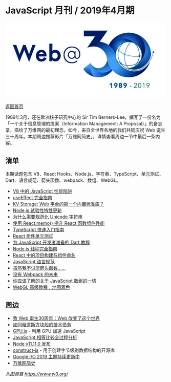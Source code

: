 # JavaScript 月刊 / 2019年4月期

![](./img/04.jpeg )

[返回首页](https://github.com/hijiangtao/javascript-articles-monthly)

1989年3月，还在欧洲核子研究中心的 Sir Tim Berners-Lee，撰写了一份名为「一个关于信息管理的提案（Information Management: A Proposal）」的备忘录，描绘了万维网的最初理念。如今，来自全世界各地的我们共同庆祝 Web 诞生三十周年。本期周边推荐影片「万维网简史」，详情查看周边一节中最后一条内容。

## 清单

本期话题包含 V8、React Hooks、Node.js、字符串、TypeScript、单元测试、Dart、语言规范、箭头函数、webpack、数组、WebGL。

* [V8 中的 JavaScript 性能陷阱](https://ponyfoo.com/articles/javascript-performance-pitfalls-v8)
* [useEffect 完全指南](https://overreacted.io/a-complete-guide-to-useeffect/)
* [KV Storage: Web 平台的第一个内置标准库？](https://developers.google.com/web/updates/2019/03/kv-storage)
* [Node.js 试验性特性更新](https://nodesource.com/blog/experimental-features-in-node.js)
* [为什么需要规范化 Unicode 字符串](https://withblue.ink/2019/03/11/why-you-need-to-normalize-unicode-strings.html)
* [使用 React.memo() 提升 React 函数组件性能](https://blog.bitsrc.io/improve-performance-in-react-functional-components-using-react-memo-b2e80c11e15a)
* [TypeScript 快速入门指南](https://levelup.gitconnected.com/typescript-quick-start-guide-7257c2b71538)
* [React 组件单元测试](https://medium.com/javascript-scene/unit-testing-react-components-aeda9a44aae2)
* [为 JavaScript 开发者准备的 Dart 教程](https://medium.com/flutter-community/dart-for-javascript-programmers-24c905aadf6)
* [Node.js 线程完全指南](https://blog.logrocket.com/a-complete-guide-to-threads-in-node-js-4fa3898fe74f)
* [React 中的项目构建与组件命名](https://hackernoon.com/structuring-projects-and-naming-components-in-react-1261b6e18d76)
* [JavaScript 语言规范](https://tc39.github.io/)
* [虽然我不讨厌箭头函数……](https://davidwalsh.name/i-dont-hate-arrow-functions)
* [没有 Webpack 的未来](https://www.pikapkg.com/blog/pika-web-a-future-without-webpack)
* [你应该了解的关于 JavaScript 数组的一切](https://thomlom.dev/what-you-should-know-about-js-arrays/)
* [WebGL 高级教程：地图着色](https://wwwtyro.net/2019/03/21/advanced-map-shading.html)

## 周边

* [致 Web 诞生30周年：Web 改变了这个世界](http://www.chinaw3c.org/blog-web30.html)
* [如同俄罗斯方块般的技术债务](https://medium.com/s/story/technical-debt-is-like-tetris-168f64d8b700)
* [GPU.js](http://gpu.rocks/) - 利用 GPU 加速 JavaScript
* [JavaScript 相等比较全过程分析](https://felix-kling.de/js-loose-comparison/)
* [Node v11.11.0 发布](https://nodejs.org/en/blog/release/v11.11.0/)
* [construct-js](https://github.com/francisrstokes/construct-js) - 用于创建字节级别数据结构的开源库
* [Google I/O 2019 主题持续更新中](https://events.google.com/io/schedule/events/)
* [万维网简史](https://www.youtube.com/watch?v=sSqZ_hJu9zA)

*头图源自 <https://www.w3.org/>*